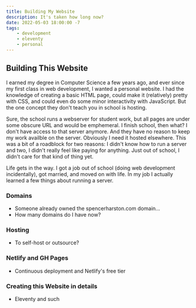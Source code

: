 ```yaml
---
title: Building My Website
description: It's taken how long now?
date: 2022-05-03 18:00:00 -7
tags:
    - development
    - eleventy
    - personal
---
```


## Building This Website

I earned my degree in Computer Science a few years ago, and ever since my first class in web development, I wanted a personal website. I had the knowledge of creating a basic HTML page, could make it (relatively) pretty with CSS, and could even do some minor interactivity with JavaScript. But the one concept they don't teach you in school is hosting.

Sure, the school runs a webserver for student work, but all pages are under some obscure URL and would be emphemeral. I finish school, then what? I don't have access to that server anymore. And they have no reason to keep my work availble on the server. Obviously I need it hosted elsewhere. This was a bit of a roadblock for two reasons: I didn't know how to run a server and two, I didn't really feel like paying for anything. Just out of school, I didn't care for that kind of thing yet.

Life gets in the way. I got a job out of school (doing web development incidentally), got married, and moved on with life. In my job I actually learned a few things about running a server. 

### Domains
 * Someone already owned the spencerharston.com domain...
 * How many domains do I have now?
### Hosting
 * To self-host or outsource?
### Netlify and GH Pages
 * Continuous deployment and Netlify's free tier
### Creating this Website in details
 * Eleventy and such
